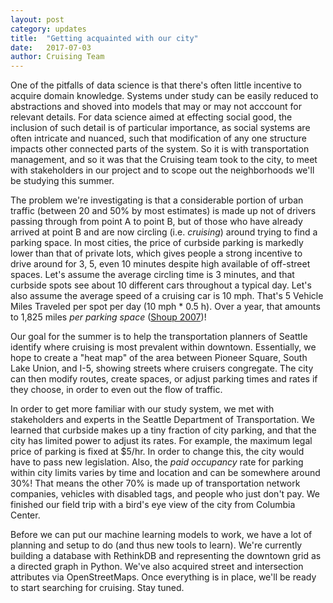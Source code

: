 ```yaml
---
layout: post
category: updates
title:  "Getting acquainted with our city"
date:   2017-07-03
author: Cruising Team
---
```


One of the pitfalls of data science is that there's often little incentive to acquire domain knowledge. Systems under study can be easily reduced to abstractions and shoved into models that may or may not acccount for relevant details. For data science aimed at effecting social good, the inclusion of such detail is of particular importance, as social systems are often intricate and nuanced, such that modification of any one structure impacts other connected parts of the system. So it is with transportation management, and so it was that the Cruising team took to the city, to meet with stakeholders in our project and to scope out the neighborhoods we'll be studying this summer.

<!--excerpt-->

The problem we're investigating is that a considerable portion of urban traffic (between 20 and 50% by most estimates) is made up not of drivers passing through from point A to point B, but of those who have already arrived at point B and are now circling (i.e. _cruising_) around trying to find a parking space. In most cities, the price of curbside parking is markedly lower than that of private lots, which gives people a strong incentive to drive around for 3, 5, even 10 minutes despite high available of off-street spaces. Let's assume the average circling time is 3 minutes, and that curbside spots see about 10 different cars throughout a typical day. Let's also assume the average speed of a cruising car is 10 mph. That's 5 Vehicle Miles Traveled per spot per day (10 mph * 0.5 h). Over a year, that amounts to 1,825 miles _per parking space_ ([Shoup 2007](http://shoup.bol.ucla.edu/CruisingForParkingAccess.pdf))!

Our goal for the summer is to help the transportation planners of Seattle identify where cruising is most prevalent within downtown. Essentially, we hope to create a "heat map" of the area between Pioneer Square, South Lake Union, and I-5, showing streets where cruisers congregate. The city can then modify routes, create spaces, or adjust parking times and rates if they choose, in order to even out the flow of traffic.

In order to get more familiar with our study system, we met with stakeholders and experts in the Seattle Department of Transportation. We learned that curbside makes up a tiny fraction of city parking, and that the city has limited power to adjust its rates. For example, the maximum legal price of parking is fixed at $5/hr. In order to change this, the city would have to pass new legislation. Also, the _paid occupancy_ rate for parking within city limits varies by time and location and can be somewhere around 30%! That means the other 70% is made up of transportation network companies, vehicles with disabled tags, and people who just don't pay. We finished our field trip with a bird's eye view of the city from Columbia Center.

Before we can put our machine learning models to work, we have a lot of planning and setup to do (and thus new tools to learn). We're currently building a database with RethinkDB and representing the downtown grid as a directed graph in Python. We've also acquired street and intersection attributes via OpenStreetMaps. Once everything is in place, we'll be ready to start searching for cruising. Stay tuned.
